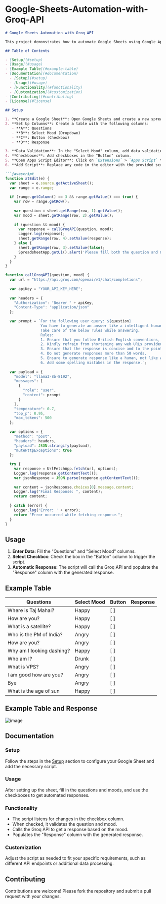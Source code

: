 # Google-Sheets-Automation-with-Groq-API

```markdown
# Google Sheets Automation with Groq API

This project demonstrates how to automate Google Sheets using Google Apps Script to generate responses based on user queries and moods. The script integrates with the Groq API to provide responses tailored to different moods.

## Table of Contents

- [Setup](#setup)
- [Usage](#usage)
- [Example Table](#example-table)
- [Documentation](#documentation)
  - [Setup](#setup)
  - [Usage](#usage)
  - [Functionality](#functionality)
  - [Customization](#customization)
- [Contributing](#contributing)
- [License](#license)

## Setup

1. **Create a Google Sheet**: Open Google Sheets and create a new spreadsheet.
2. **Set Up Columns**: Create a table with the following columns:
   - **A**: Questions
   - **B**: Select Mood (Dropdown)
   - **C**: Button (Checkbox)
   - **D**: Response

3. **Data Validation**: In the "Select Mood" column, add data validation options like "Happy," "Angry," "Drunk," etc.
4. **Checkboxes**: Add checkboxes in the "Button" column.
5. **Open Apps Script Editor**: Click on `Extensions` > `Apps Script` to open the editor.
6. **Add Script**: Replace any code in the editor with the provided script (see below).

```javascript
function atEdit(e) {
  var sheet = e.source.getActiveSheet();
  var range = e.range;
  
  if (range.getColumn() == 3 && range.getValue() === true) {
    var row = range.getRow();
    
    var question = sheet.getRange(row, 1).getValue();
    var mood = sheet.getRange(row, 2).getValue();
    
    if (question && mood) {
      var response = callGroqAPI(question, mood);
      Logger.log(response);
      sheet.getRange(row, 4).setValue(response);
    } else {
      sheet.getRange(row, 3).setValue(false);
      SpreadsheetApp.getUi().alert('Please fill both the question and mood before checking the box.');
    }
  }
}

function callGroqAPI(question, mood) {
  var url = "https://api.groq.com/openai/v1/chat/completions";
  
  var apiKey = "YOUR_API_KEY_HERE";
  
  var headers = {
    "Authorization": "Bearer " + apiKey,
    "Content-Type": "application/json"
  };
  
  var prompt = `For the following user query: ${question}
                You have to generate an answer like a intelligent human assistant with your understanding based on ${mood} mood.
                Take care of the below rules while answering.
                Rules:
                1. Ensure that you follow British English conventions, adhering to the oxford style guide.
                2. Kindly refrain from shortening any web URLs provided in the responses.
                3. Ensure that the response is concise and to the point.
                4. Do not generate responses more than 50 words.
                5. Ensure to generate response like a human, not like a machine.
                6. Add some spelling mistakes in the response.`;
  
  var payload = {
    "model": "llama3-8b-8192",
    "messages": [
      {
        "role": "user",
        "content": prompt
      }
    ],
    "temperature": 0.7,
    "top_p": 0.95,
    "max_tokens": 500
  };
  
  var options = {
    "method": "post",
    "headers": headers,
    "payload": JSON.stringify(payload),
    "muteHttpExceptions": true
  };
  
  try {
    var response = UrlFetchApp.fetch(url, options);
    Logger.log(response.getContentText());
    var jsonResponse = JSON.parse(response.getContentText());
    
    var content = jsonResponse.choices[0].message.content;
    Logger.log("Final Response: ", content);    
    return content;
    
  } catch (error) {
    Logger.log('Error: ' + error);
    return "Error occurred while fetching response.";
  }
}
```

## Usage

1. **Enter Data**: Fill the "Questions" and "Select Mood" columns.
2. **Select Checkbox**: Check the box in the "Button" column to trigger the script.
3. **Automatic Response**: The script will call the Groq API and populate the "Response" column with the generated response.

## Example Table

| Questions             | Select Mood | Button | Response |
|-----------------------|-------------|--------|----------|
| Where is Taj Mahal?   | Happy       | [ ]    |          |
| How are you?          | Happy       | [ ]    |          |
| What is a satellite?  | Happy       | [ ]    |          |
| Who is the PM of India?| Angry      | [ ]    |          |
| How are you?          | Angry       | [ ]    |          |
| Why am I looking dashing? | Happy  | [ ]    |          |
| Who am I?             | Drunk       | [ ]    |          |
| What is VPS?          | Angry       | [ ]    |          |
| I am good how are you?| Angry       | [ ]    |          |
| Bye                   | Angry       | [ ]    |          |
| What is the age of sun| Happy       | [ ]    |          |

 ## Example Table and Response 
![image](https://github.com/user-attachments/assets/cfcbc797-c8b2-46d4-a7e2-dfa36cbd8aa8)

## Documentation

### Setup

Follow the steps in the [Setup](#setup) section to configure your Google Sheet and add the necessary script.

### Usage

After setting up the sheet, fill in the questions and moods, and use the checkboxes to get automated responses.

### Functionality

- The script listens for changes in the checkbox column.
- When checked, it validates the question and mood.
- Calls the Groq API to get a response based on the mood.
- Populates the "Response" column with the generated response.

### Customization

Adjust the script as needed to fit your specific requirements, such as different API endpoints or additional data processing.

## Contributing

Contributions are welcome! Please fork the repository and submit a pull request with your changes.
